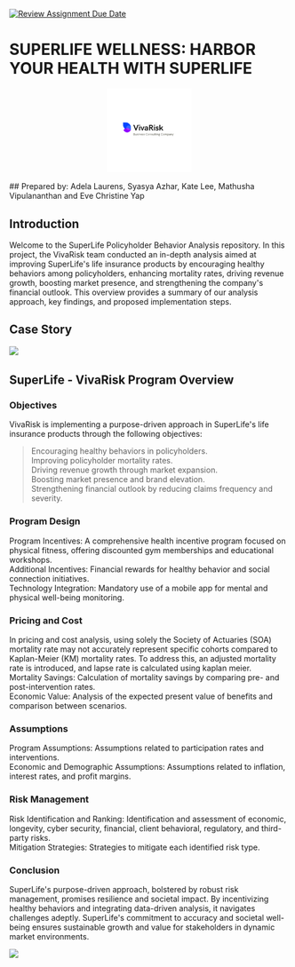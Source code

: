 [![Review Assignment Due Date](https://classroom.github.com/assets/deadline-readme-button-24ddc0f5d75046c5622901739e7c5dd533143b0c8e959d652212380cedb1ea36.svg)](https://classroom.github.com/a/biNKOeX_)
# SUPERLIFE WELLNESS: HARBOR YOUR HEALTH WITH SUPERLIFE
<p align = "center" width = "30%">
    <img width = "30%" src="https://github.com/Actuarial-Control-Cycle-T1-2024/group-page-showcase-vivarisk/blob/main/3.png"> 
</p>
## Prepared by:
Adela Laurens, Syasya Azhar, Kate Lee, Mathusha Vipulananthan and Eve Christine Yap

## Introduction 
Welcome to the SuperLife Policyholder Behavior Analysis repository. In this project, the VivaRisk team conducted an in-depth analysis aimed at improving SuperLife's life insurance products by encouraging healthy behaviors among policyholders, enhancing mortality rates, driving revenue growth, boosting market presence, and strengthening the company's financial outlook. This overview provides a summary of our analysis approach, key findings, and proposed implementation steps.

## Case Story
<p width="60%">
    <img width="60%" src="https://github.com/Actuarial-Control-Cycle-T1-2024/group-page-showcase-vivarisk/assets/163557890/ead886fe-1213-4fc0-ba58-8c30e7c0ee82"> 
</p>

## SuperLife - VivaRisk Program Overview 
### Objectives
VivaRisk is implementing a purpose-driven approach in SuperLife's life insurance products through the following objectives:

>Encouraging healthy behaviors in policyholders.<br />
>Improving policyholder mortality rates.<br />
>Driving revenue growth through market expansion.<br />
>Boosting market presence and brand elevation.<br />
>Strengthening financial outlook by reducing claims frequency and severity.

### Program Design
Program Incentives: A comprehensive health incentive program focused on physical fitness, offering discounted gym memberships and educational workshops.<br />
Additional Incentives: Financial rewards for healthy behavior and social connection initiatives.<br />
Technology Integration: Mandatory use of a mobile app for mental and physical well-being monitoring.<br />

### Pricing and Cost
In pricing and cost analysis, using solely the Society of Actuaries (SOA) mortality rate may not accurately represent specific cohorts compared to Kaplan-Meier (KM) mortality rates. To address this, an adjusted mortality rate is introduced, and lapse rate is calculated using kaplan meier.<br />
Mortality Savings: Calculation of mortality savings by comparing pre- and post-intervention rates.<br />
Economic Value: Analysis of the expected present value of benefits and comparison between scenarios.

### Assumptions
Program Assumptions: Assumptions related to participation rates and interventions.<br />
Economic and Demographic Assumptions: Assumptions related to inflation, interest rates, and profit margins.

### Risk Management
Risk Identification and Ranking: Identification and assessment of economic, longevity, cyber security, financial, client behavioral, regulatory, and third-party risks.<br />
Mitigation Strategies: Strategies to mitigate each identified risk type.

### Conclusion
SuperLife's purpose-driven approach, bolstered by robust risk management, promises resilience and societal impact. By incentivizing healthy behaviors and integrating data-driven analysis, it navigates challenges adeptly. SuperLife's commitment to accuracy and societal well-being ensures sustainable growth and value for stakeholders in dynamic market environments.

![](Actuarial.gif)

